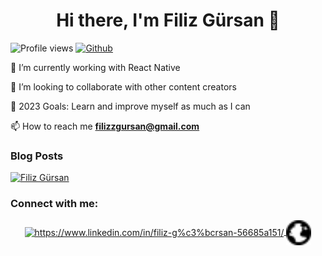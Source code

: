 ### <h1 align="center"> Hi there, I'm Filiz Gürsan 👋 </h1>

![Profile views](https://visitor-badge.laobi.icu/badge?page_id=Filizgursan)   [![Github](https://img.shields.io/github/followers/xfgursan?label=Follow&style=social)](https://github.com/xfgursan)

🔭 I’m currently working with React Native

👯  I’m looking to collaborate with other content creators

🥅 2023 Goals: Learn and improve myself as much as I can

📫 How to reach me **filizzgursan@gmail.com**

### Blog Posts
<!-- BLOG-POST-LIST:START -->
[![Filiz Gürsan](https://github-readme-medium.vercel.app/?username=filizzgursan)](https://medium.com/@filizzgursan) 
<!-- BLOG-POST-LIST:END -->

###
<h3 align="left">Connect with me:</h3>
<p align="center">
<a href="https://www.linkedin.com/in/filiz-g%C3%BCrsan-56685a151/" target="blank">
  <img align="center" src="https://raw.githubusercontent.com/rahuldkjain/github-profile-readme-generator/master/src/images/icons/Social/linked-in-alt.svg" alt="https://www.linkedin.com/in/filiz-g%c3%bcrsan-56685a151/" height="40" width="40" />
  </a>
<a href="https://filizzgursan.medium.com/" target="blank"><img align="center" src="https://raw.githubusercontent.com/iconic/open-iconic/master/svg/globe.svg" alt="@filizgursan" height="40" width="40" /></a>
</p>







